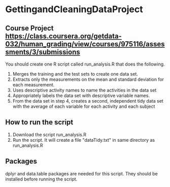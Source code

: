 # GettingandCleaningDataProject

## Course Project https://class.coursera.org/getdata-032/human_grading/view/courses/975116/assessments/3/submissions

You should create one R script called run_analysis.R that does the following. 
1. Merges the training and the test sets to create one data set.
2. Extracts only the measurements on the mean and standard deviation for each measurement. 
3. Uses descriptive activity names to name the activities in the data set
4. Appropriately labels the data set with descriptive variable names. 
5. From the data set in step 4, creates a second, independent tidy data set with the average of each variable for each activity and each subject

## How to run the script

1. Download the script run_analysis.R
2. Run the script. It will create a file "dataTidy.txt" in same directory as run_analysis.R 


## Packages

dplyr and data.table packages are needed for this script. They should be installed before running the script.
